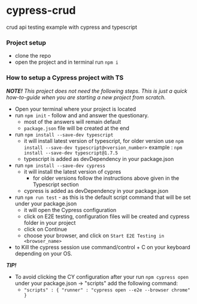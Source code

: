 # cypress-crud
crud api testing example with cypress and typescript

### Project setup
- clone the repo
- open the project and in terminal run `npm i`


### How to setup a Cypress project with TS
___NOTE!__ This project does not need the following steps. This is just a quick how-to-guide when you are starting a new project from scratch._
- Open your terminal where your project is located
- run `npm init` - follow and and answer the questionary.
    - most of the answers will remain default
    - `package.json` file will be created at the end
- run `npm install --save-dev typescript` 
    - it will install latest version of typescript, for older version use
        `npm install --save-dev typescript@<version_number>`
        example : `npm install --save-dev typescript@1.7.5`
    - typescript is added as devDependency in your package.json
- run `npm install --save-dev cypress`
    - it will install the latest version of cypres
        - for older versions follow the instructions above given in the Typescript section
    - cypress is added as devDependency in your package.json
- run `npm run test` - as this is the default script command that will be set under your package.json
    - it will open the Cypress configuration
    - click on E2E testing, configuration files will be created and cypress folder in your project
    - click on Continue
    - choose your browser, and click on `Start E2E Testing in <browser_name>`
- to Kill the cypress session use command/control + C on your keyboard depending on your OS.

___TIP!___
- To avoid clicking the CY configuration after your run `npm cypress open` under your package.json -> "scripts" add the following command:
    - <code>"scripts" : {
        "runner" : "cypress open --e2e --browser chrome"
    }</code>